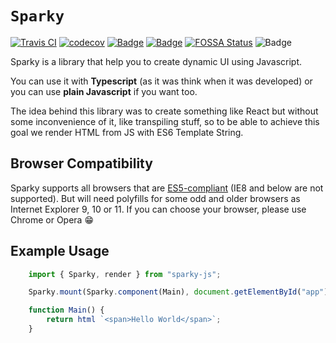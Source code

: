# `Sparky`
[![Travis CI](https://travis-ci.org/jeremy93-2008/Sparky.svg?branch=master)](https://travis-ci.org/github/jeremy93-2008/Sparky)
[![codecov](https://codecov.io/gh/jeremy93-2008/Sparky/branch/master/graph/badge.svg)](https://codecov.io/gh/jeremy93-2008/Sparky)
[![Badge](https://img.shields.io/badge/npm-v1.1.7-informational)](https://www.npmjs.com/package/sparky-js)
[![Badge](https://img.shields.io/badge/license-MPL-green)](https://github.com/jeremy93-2008/Sparky/blob/master/LICENSE)
[![FOSSA Status](https://app.fossa.io/api/projects/git%2Bgithub.com%2Fjeremy93-2008%2FSparky.svg?type=shield)](https://app.fossa.io/projects/git%2Bgithub.com%2Fjeremy93-2008%2FSparky?ref=badge_shield)
![Badge](https://img.shields.io/badge/We_❤-Frontend-red)

Sparky is a library that help you to create dynamic UI using Javascript.

You can use it with **Typescript** (as it was think when it was developed) or you can use **plain Javascript** if you want too.

The idea behind this library was to create something like React but without some inconvenience of it, like transpiling stuff, so to be able to achieve this goal we render HTML from JS with ES6 Template String.

## Browser Compatibility
Sparky supports all browsers that are [ES5-compliant](http://kangax.github.io/compat-table/es5) (IE8 and below are not supported).
But will need polyfills for some odd and older browsers as Internet Explorer 9, 10 or 11. If you can choose your browser, please use Chrome or Opera 😁 

## Example Usage

```js
    import { Sparky, render } from "sparky-js";

    Sparky.mount(Sparky.component(Main), document.getElementById("app"));

    function Main() {
        return html `<span>Hello World</span>`;
    }
```